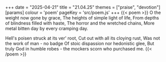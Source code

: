 +++
date = "2025-04-21"
title = "21.04.25"
themes = ["praise", "devotion"]
[params]
  colour = 'poem'
  pageKey = 'src/poem.js'
+++
{{< poem >}}
O the weight now gone by grace,
The heights of simple light of life,
From depths of blindness filled with haste,
The horror and the wretched chains,
More metal bitten day by every cramping day.

Hell's poisen struck at its ver' root,
Cut out with all its cloying rust,
Was not the work of man - no badge
Of stoic dispassion nor hedonistic glee,
But truly God in humble robes - the mockers scorn who purchased me.
{{< /poem >}}